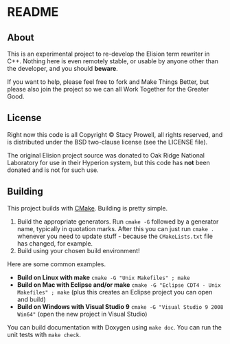 # README

## About
This is an experimental project to re-develop the Elision term rewriter
in C++.  Nothing here is even remotely stable, or usable by anyone other
than the developer, and you should **beware**.

If you want to help, please feel free to fork and Make Things Better, but
please also join the project so we can all Work Together for the Greater
Good.

## License
Right now this code is all Copyright &copy; Stacy Prowell, all rights
reserved, and is distributed under the BSD two-clause license (see the
LICENSE file).

The original Elision project source was donated to Oak Ridge National
Laboratory for use in their Hyperion system, but this code has **not**
been donated and is not for such use.

## Building
This project builds with [CMake][cmake].  Building is pretty simple.

  1. Build the appropriate generators.  Run `cmake -G` followed by a generator name, typically in quotation marks.  After this you can just run `cmake .` whenever you need to update stuff - because the `CMakeLists.txt` file has changed, for example.
  2. Build using your chosen build environment!

Here are some common examples.

  - **Build on Linux with make**  `cmake -G "Unix Makefiles" ; make`
  - **Build on Mac with Eclipse and/or make**  `cmake -G "Eclipse CDT4 - Unix Makefiles" ; make` (plus this creates an Eclipse project you can open and build)
  - **Build on Windows with Visual Studio 9**  `cmake -G "Visual Studio 9 2008 Win64"` (open the new project in Visual Studio)

You can build documentation with Doxygen using `make doc`.  You can run the unit tests with `make check`.

[cmake]: http://www.cmake.org/
